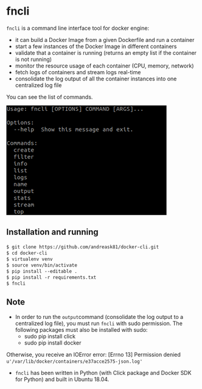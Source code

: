 # fncli

`fncli` is a command line interface tool for docker engine:
 * it can build a Docker Image from a given Dockerfile and run a container
 * start a few instances of the Docker Image in different containers
 * validate that a container is running (returns an empty list if the container is not running)
 * monitor the resource usage of each container (CPU, memory, network)
 * fetch logs of containers and stream logs real-time
 * consolidate the log output of all the container instances into one centralized log file

 You can see the list of commands.

 ![usage](/data/2019-01-20_18:21:37.png)

## Installation and running ##

```
$ git clone https://github.com/andreask81/docker-cli.git
$ cd docker-cli
$ virtualenv venv
$ source venv/bin/activate
$ pip install --editable .
$ pip install -r requirements.txt
$ fncli
```

## Note ##
* In order to run the `output`command (consolidate the log output to a centralized log file),
you must run `fncli` with sudo permission.
  The following packages must also be installed with sudo:
  * sudo pip install click
  * sudo pip install docker

Otherwise, you receive an IOError error: [Errno 13] Permission denied
`u'/var/lib/docker/containers/e37acce2575-json.log'`

* `fncli` has been written in Python (with Click package and Docker SDK for Python) and built in Ubuntu 18.04.
